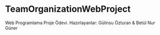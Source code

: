 # TeamOrganizationWebProject
Web Programlama Proje Ödevi. Hazırlayanlar: Gülinsu Özturan &amp; Betül Nur Güner
